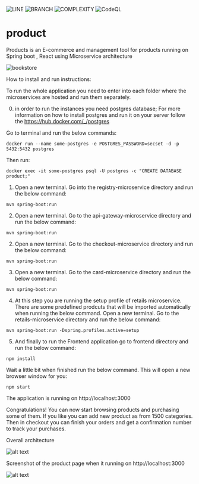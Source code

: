![LINE](https://img.shields.io/badge/line--coverage-87%25-brightgreen.svg)
![BRANCH](https://img.shields.io/badge/branch--coverage-78%25-yellow.svg)
![COMPLEXITY](https://img.shields.io/badge/complexity-1.90-brightgreen.svg)
![CodeQL](https://github.com/metao1/microservice-online-book-store/workflows/CodeQL/badge.svg)

# product

Products is an E-commerce and management tool for products
running on Spring boot , React using Microservice architecture

![bookstore](img/online-book-store.png)

How to install and run instructions:

To run the whole application you need to enter into each folder where the microservices are hosted and run them
separately.

0) in order to run the instances you need postgres database; For more information on how to install postgres and run it
   on your server follow the https://hub.docker.com/_/postgres

Go to terminal and run the below commands:

```
docker run --name some-postgres -e POSTGRES_PASSWORD=secset -d -p 5432:5432 postgres
```

Then run:

```
docker exec -it some-postgres psql -U postgres -c "CREATE DATABASE product;"
```

1) Open a new terminal. Go into the registry-microservice directory and run the below command:

```
mvn spring-boot:run 
```

2) Open a new terminal. Go to the api-gateway-microservice directory and run the below command:

```
mvn spring-boot:run 
```

2) Open a new terminal. Go to the checkout-microservice directory and run the below command:

```
mvn spring-boot:run 
```

3) Open a new terminal. Go to the card-microservice directory and run the below command:

```
mvn spring-boot:run 
```

4) At this step you are running the setup profile of retails microservice. There are some predefined prodcuts that will
   be imported automatically when running the below command. Open a new terminal. Go to the retails-microservice
   directory and run the below command:

```
mvn spring-boot:run -Dspring.profiles.active=setup
```

5) And finally to run the Frontend application go to frontend directory and run the below command:

```
npm install
```

Wait a little bit when finished run the below command. This will open a new browser window for you:

```
npm start
```

The application is running on http://localhost:3000

Congratulations! You can now start browsing products and purchasing some of them. If you like you can add new product as
from 1500 categories. Then in checkout you can finish your orders and get a confirmation number to track your purchases.

Overall architecture

![alt text](https://github.com/metao1/product/raw/master/Unbenannte%20Pra%CC%88sentation.jpg)

Screenshot of the product page when it running on http://localhost:3000

![alt text](https://github.com/metao1/product/raw/master/Screenshot%202020-03-31%20at%2022.51.11.png)
